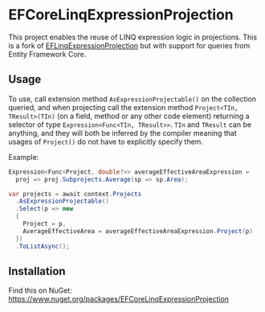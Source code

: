 
# EFCoreLinqExpressionProjection

This project enables the reuse of LINQ expression logic in projections. This is a fork of [EFLinqExpressionProjection](https://github.com/weiran/EFLinqExpressionProjection) but with support for queries from Entity Framework Core.

## Usage

To use, call extension method `AsExpressionProjectable()` on the collection queried, and when
projecting call the extension method `Project<TIn, TResult>(TIn)` (on a field, method or any other
code element) returning a selector of type `Expression<Func<TIn, TResult>>`.
`TIn` and `TResult` can be anything, and they will both be inferred by the compiler meaning that
usages of `Project()` do not have to explicitly specify them.

Example:

```cs
Expression<Func<Project, double?>> averageEffectiveAreaExpression =
  proj => proj.Subprojects.Average(sp => sp.Area);

var projects = await context.Projects
  .AsExpressionProjectable()
  .Select(p => new 
  {
    Project = p,
    AverageEffectiveArea = averageEffectiveAreaExpression.Project(p)
  })
  .ToListAsync();
```

## Installation

Find this on NuGet: https://www.nuget.org/packages/EFCoreLinqExpressionProjection
